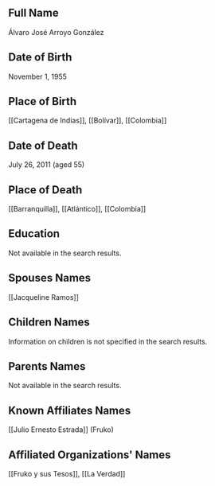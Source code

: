 
## Full Name
Álvaro José Arroyo González

## Date of Birth
November 1, 1955

## Place of Birth
[[Cartagena de Indias]], [[Bolívar]], [[Colombia]]

## Date of Death
July 26, 2011 (aged 55)

## Place of Death
[[Barranquilla]], [[Atlántico]], [[Colombia]]

## Education
Not available in the search results.

## Spouses Names
[[Jacqueline Ramos]]

## Children Names
Information on children is not specified in the search results.

## Parents Names
Not available in the search results.

## Known Affiliates Names
[[Julio Ernesto Estrada]] (Fruko)

## Affiliated Organizations' Names
[[Fruko y sus Tesos]],
[[La Verdad]]